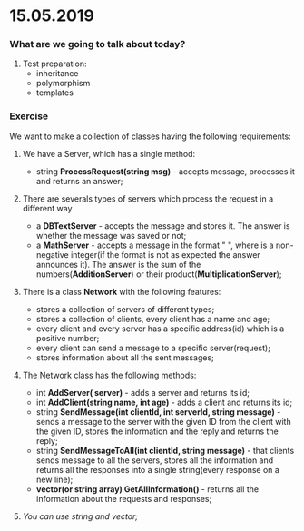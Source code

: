 # 15.05.2019

### What are we going to talk about today?
1. Test preparation:
    -   inheritance
    -   polymorphism
    -   templates

### Exercise
We want to make a collection of classes having the following requirements:
1. We have a Server, which has a single method:
    -   string **ProcessRequest(string msg)** - accepts message, processes it and returns an answer;
2. There are severals types of servers which process the request in a different way
    -   a **DBTextServer** - accepts the message and stores it. The answer is whether the message was saved or not;
    -   a **MathServer** - accepts a message in the format "<number1> <number2>", where <number1> is a non-negative integer(if the format is not as expected the answer announces it). The answer is the sum of the numbers(**AdditionServer**) or their product(**MultiplicationServer**);

3. There is a class **Network** with the following features:
    -   stores a collection of servers of different types;
    -   stores a collection of clients, every client has a name and age;
    -   every client and every server has a specific address(id) which is a positive number;
    -   every client can send a message to a specific server(request);
    -   stores information about all the sent messages;

4. The Network class has the following methods:
    - int **AddServer(<NeededType> server)** - adds a server and returns its id;
    - int **AddClient(string name, int age)** - adds a client and returns its id;
    - string **SendMessage(int clientId, int serverId, string message)** - sends a message to the server with the given ID from the client with the given ID, stores the information and the reply and returns the reply;
    - string **SendMessageToAll(int clientId, string message)** - that clients sends message to all the servers, stores all the information and returns all the responses into a single string(every response on a new line);
    - **vector<string>(or string array) GetAllInformation()** - returns all the information about the requests and responses;

5. *You can use string and vector;*

